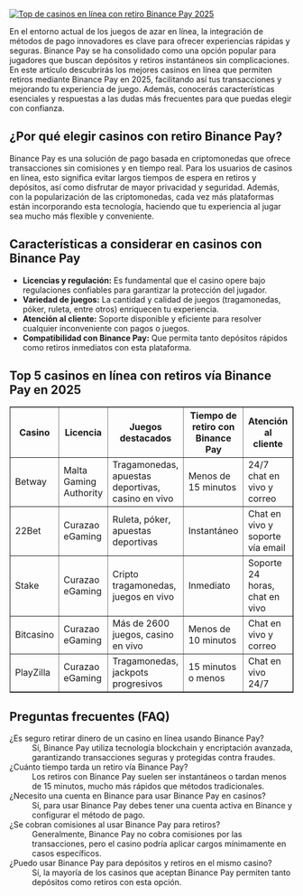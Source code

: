 [![Top de casinos en línea con retiro Binance Pay 2025](https://123-caf.pages.dev/gitsignup.png)](https://vrmoo.ru/Bt82HjjY)

<p>En el entorno actual de los juegos de azar en línea, la integración de métodos de pago innovadores es clave para ofrecer experiencias rápidas y seguras. Binance Pay se ha consolidado como una opción popular para jugadores que buscan depósitos y retiros instantáneos sin complicaciones. En este artículo descubrirás los mejores casinos en línea que permiten retiros mediante Binance Pay en 2025, facilitando así tus transacciones y mejorando tu experiencia de juego. Además, conocerás características esenciales y respuestas a las dudas más frecuentes para que puedas elegir con confianza.</p>  <h2>¿Por qué elegir casinos con retiro Binance Pay?</h2> <p>Binance Pay es una solución de pago basada en criptomonedas que ofrece transacciones sin comisiones y en tiempo real. Para los usuarios de casinos en línea, esto significa evitar largos tiempos de espera en retiros y depósitos, así como disfrutar de mayor privacidad y seguridad. Además, con la popularización de las criptomonedas, cada vez más plataformas están incorporando esta tecnología, haciendo que tu experiencia al jugar sea mucho más flexible y conveniente.</p>  <h2>Características a considerar en casinos con Binance Pay</h2> <ul>   <li><strong>Licencias y regulación:</strong> Es fundamental que el casino opere bajo regulaciones confiables para garantizar la protección del jugador.</li>   <li><strong>Variedad de juegos:</strong> La cantidad y calidad de juegos (tragamonedas, póker, ruleta, entre otros) enriquecen tu experiencia.</li>   <li><strong>Atención al cliente:</strong> Soporte disponible y eficiente para resolver cualquier inconveniente con pagos o juegos.</li>   <li><strong>Compatibilidad con Binance Pay:</strong> Que permita tanto depósitos rápidos como retiros inmediatos con esta plataforma.</li> </ul>  <h2>Top 5 casinos en línea con retiros vía Binance Pay en 2025</h2> <table border="1" cellpadding="8" cellspacing="0">   <thead>     <tr>       <th>Casino</th>       <th>Licencia</th>       <th>Juegos destacados</th>       <th>Tiempo de retiro con Binance Pay</th>       <th>Atención al cliente</th>     </tr>   </thead>   <tbody>     <tr>       <td>Betway</td>       <td>Malta Gaming Authority</td>       <td>Tragamonedas, apuestas deportivas, casino en vivo</td>       <td>Menos de 15 minutos</td>       <td>24/7 chat en vivo y correo</td>     </tr>     <tr>       <td>22Bet</td>       <td>Curazao eGaming</td>       <td>Ruleta, póker, apuestas deportivas</td>       <td>Instantáneo</td>       <td>Chat en vivo y soporte vía email</td>     </tr>     <tr>       <td>Stake</td>       <td>Curazao eGaming</td>       <td>Cripto tragamonedas, juegos en vivo</td>       <td>Inmediato</td>       <td>Soporte 24 horas, chat en vivo</td>     </tr>     <tr>       <td>Bitcasino</td>       <td>Curazao eGaming</td>       <td>Más de 2600 juegos, casino en vivo</td>       <td>Menos de 10 minutos</td>       <td>Chat en vivo y correo</td>     </tr>     <tr>       <td>PlayZilla</td>       <td>Curazao eGaming</td>       <td>Tragamonedas, jackpots progresivos</td>       <td>15 minutos o menos</td>       <td>Chat en vivo 24/7</td>     </tr>   </tbody> </table>  <h2>Preguntas frecuentes (FAQ)</h2> <dl>   <dt>¿Es seguro retirar dinero de un casino en línea usando Binance Pay?</dt>   <dd>Sí, Binance Pay utiliza tecnología blockchain y encriptación avanzada, garantizando transacciones seguras y protegidas contra fraudes.</dd>    <dt>¿Cuánto tiempo tarda un retiro vía Binance Pay?</dt>   <dd>Los retiros con Binance Pay suelen ser instantáneos o tardan menos de 15 minutos, mucho más rápidos que métodos tradicionales.</dd>    <dt>¿Necesito una cuenta en Binance para usar Binance Pay en casinos?</dt>   <dd>Sí, para usar Binance Pay debes tener una cuenta activa en Binance y configurar el método de pago.</dd>    <dt>¿Se cobran comisiones al usar Binance Pay para retiros?</dt>   <dd>Generalmente, Binance Pay no cobra comisiones por las transacciones, pero el casino podría aplicar cargos mínimamente en casos específicos.</dd>    <dt>¿Puedo usar Binance Pay para depósitos y retiros en el mismo casino?</dt>   <dd>Sí, la mayoría de los casinos que aceptan Binance Pay permiten tanto depósitos como retiros con esta opción.</dd> </dl>